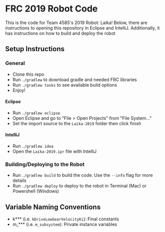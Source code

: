 # FRC 2019 Robot Code

This is the code for Team 4585's 2019 Robot: Laika! 
Below, there are instructions to opening this repository in Eclipse and IntelliJ. 
Additionally, it has instructions on how to build and deploy the robot

## Setup Instructions

### General
- Clone this repo
- Run `./gradlew` to download gradle and needed FRC libraries
- Run `./gradlew tasks` to see available build options
- Enjoy!

#### Eclipse
- Run `./gradlew eclipse`
- Open Eclipse and go to "File > Open Projects" from "File System..."
- Set the import source to the `Laika-2019` folder then click finish

#### IntelliJ
- Run `./gradlew idea`
- Open the `Laika-2019.ipr` file with IntelliJ

### Building/Deploying to the Robot
- Run `./gradlew build` to build the code. Use the `--info` flag for more details
- Run `./gradlew deploy` to deploy to the robot in Terminal (Mac) or Powershell (Windows)


## Variable Naming Conventions
- k*** (i.e. `kDriveLowGearVelocityKi`): Final constants
- m_*** (i.e. `m_subsystem`): Private instance variables